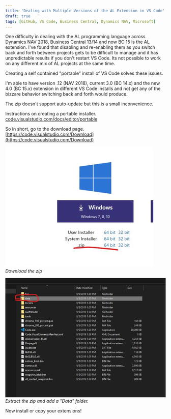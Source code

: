```yaml
---
title: 'Dealing with Multiple Versions of the AL Extension in VS Code'
draft: true
tags: [GitHub, VS Code, Business Central, Dynamics NAV, Microsoft]
---
```

One difficulty in dealing with the AL programming language across Dynamics NAV 2018, Business Central 13/14 and now BC 15 is the AL extension.  I've found that disabling and re-enabling them as you switch back and forth between projects gets to be difficult to manage and it has unpredictable results if you don't restart VS Code.  Its not possible to work on any different mix of AL projects at the same time.

Creating a self contained "portable" install of VS Code solves these issues.

I'm able to have version .12 (NAV 2018), current 3.0 (BC 14.x) and the new 4.0 (BC 15.x) extension in different VS Code installs and not get any of the bizzare behavior switching back and forth would produce.

The zip doesn't support auto-update but this is a small inconvenience.

Instructions on creating a portable installer. [code.visualstudio.com/docs/editor/portable](https://code.visualstudio.com/docs/editor/portable)

So in short, go to the download page. [https://code.visualstudio.com/Download](https://code.visualstudio.com/Download)

![downloadvscode](/images/2019/09/downloadvscode.jpg)
*Download the zip*

![createdatafolder](/images/2019/09/createdatafolder.jpg)
*Extract the zip and add a "Data" folder.*

Now install or copy your extensions!
